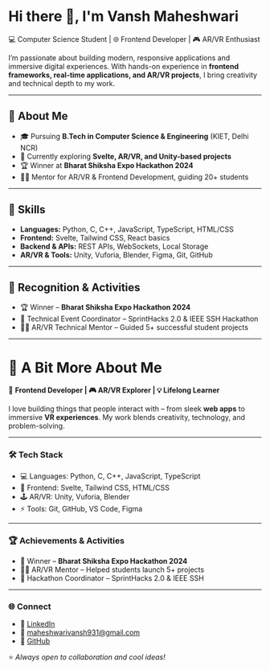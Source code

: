 # Hi there 👋, I'm Vansh Maheshwari

💻 Computer Science Student | 🌐 Frontend Developer | 🎮 AR/VR Enthusiast  

I’m passionate about building modern, responsive applications and immersive digital experiences. With hands-on experience in **frontend frameworks, real-time applications, and AR/VR projects**, I bring creativity and technical depth to my work.  

---

## 🔹 About Me
- 🎓 Pursuing **B.Tech in Computer Science & Engineering** (KIET, Delhi NCR)  
- 🌱 Currently exploring **Svelte, AR/VR, and Unity-based projects**  
- 🏆 Winner at **Bharat Shiksha Expo Hackathon 2024**  
- 👨‍🏫 Mentor for AR/VR & Frontend Development, guiding 20+ students  

---

## 🔹 Skills
- **Languages:** Python, C, C++, JavaScript, TypeScript, HTML/CSS  
- **Frontend:** Svelte, Tailwind CSS, React basics  
- **Backend & APIs:** REST APIs, WebSockets, Local Storage  
- **AR/VR & Tools:** Unity, Vuforia, Blender, Figma, Git, GitHub  

---

## 🔹 Recognition & Activities
- 🏆 Winner – **Bharat Shiksha Expo Hackathon 2024**  
- 🎯 Technical Event Coordinator – SprintHacks 2.0 & IEEE SSH Hackathon  
- 👨‍🏫 AR/VR Technical Mentor – Guided 5+ successful student projects  

---

# 🎨 A Bit More About Me  

🚀 **Frontend Developer | 🎮 AR/VR Explorer | 💡 Lifelong Learner**  

I love building things that people interact with – from sleek **web apps** to immersive **VR experiences**. My work blends creativity, technology, and problem-solving.  

---

### 🛠️ Tech Stack
- 💻 Languages: Python, C, C++, JavaScript, TypeScript  
- 🎨 Frontend: Svelte, Tailwind CSS, HTML/CSS  
- 🕹️ AR/VR: Unity, Vuforia, Blender  
- ⚡ Tools: Git, GitHub, VS Code, Figma  

---

### 🏆 Achievements & Activities
- 🥇 Winner – **Bharat Shiksha Expo Hackathon 2024**  
- 👨‍🏫 AR/VR Mentor – Helped students launch 5+ projects  
- 🎯 Hackathon Coordinator – SprintHacks 2.0 & IEEE SSH  

---

### 🌐 Connect
- 💼 [LinkedIn](https://linkedin.com/in/vansh-maheshwari)  
- 📧 maheshwarivansh931@gmail.com  
- 🐙 [GitHub](https://github.com/Vansh931)  

⭐️ *Always open to collaboration and cool ideas!*  
